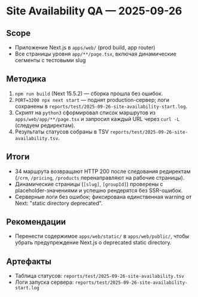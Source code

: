 # Site Availability QA — 2025-09-26

## Scope
- Приложение Next.js в `apps/web/` (prod build, app router)
- Все страницы уровня `app/**/page.tsx`, включая динамические сегменты с тестовыми slug

## Методика
1. `npm run build` (Next 15.5.2) — сборка прошла без ошибок.
2. `PORT=3200 npx next start` — поднят production-сервер; логи сохранены в `reports/test/2025-09-26-site-availability-start.log`.
3. Скрипт на `python3` сформировал список маршрутов из `apps/web/app/**/page.tsx` и запросил каждый URL через `curl -L` (следуем редиректам).
4. Результаты статусов собраны в TSV `reports/test/2025-09-26-site-availability.tsv`.

## Итоги
- 34 маршрута возвращают HTTP 200 после следования редиректам (`/crm`, `/pricing`, `/products` перенаправляют на рабочие страницы).
- Динамические страницы (`[slug]`, `[groupId]`) проверены с placeholder-значениями и успешно рендерятся без SSR-ошибок.
- Серверные логи без ошибок; фиксирована единственная warning от Next: "static directory deprecated".

## Рекомендации
- Перенести содержимое `apps/web/static/` в `apps/web/public/`, чтобы убрать предупреждение Next.js о deprecated static directory.

## Артефакты
- Таблица статусов: `reports/test/2025-09-26-site-availability.tsv`
- Логи запуска сервера: `reports/test/2025-09-26-site-availability-start.log`
